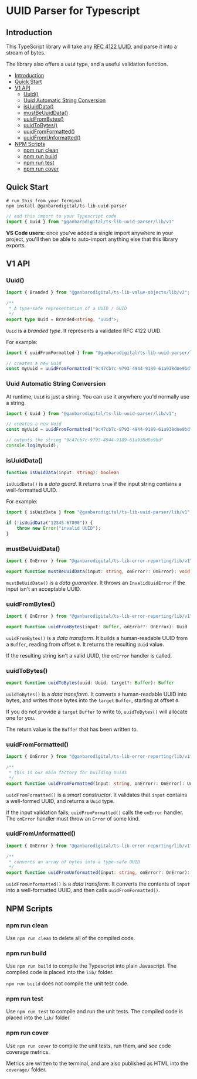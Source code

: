 # UUID Parser for Typescript

## Introduction

This TypeScript library will take any [RFC 4122 UUID](http://www.ietf.org/rfc/rfc4122.txt), and parse it into a stream of bytes.

The library also offers a `Uuid` type, and a useful validation function.

- [Introduction](#introduction)
- [Quick Start](#quick-start)
- [V1 API](#v1-api)
  - [Uuid()](#uuid)
  - [Uuid Automatic String Conversion](#uuid-automatic-string-conversion)
  - [isUuidData()](#isuuiddata)
  - [mustBeUuidData()](#mustbeuuiddata)
  - [uuidFromBytes()](#uuidfrombytes)
  - [uuidToBytes()](#uuidtobytes)
  - [uuidFromFormatted()](#uuidfromformatted)
  - [uuidFromUnformatted()](#uuidfromunformatted)
- [NPM Scripts](#npm-scripts)
  - [npm run clean](#npm-run-clean)
  - [npm run build](#npm-run-build)
  - [npm run test](#npm-run-test)
  - [npm run cover](#npm-run-cover)

## Quick Start

```
# run this from your Terminal
npm install @ganbarodigital/ts-lib-uuid-parser
```

```typescript
// add this import to your Typescript code
import { Uuid } from "@ganbarodigital/ts-lib-uuid-parser/lib/v1"
```

__VS Code users:__ once you've added a single import anywhere in your project, you'll then be able to auto-import anything else that this library exports.

## V1 API

### Uuid()

```typescript
import { Branded } from "@ganbarodigital/ts-lib-value-objects/lib/v2";

/**
 * A type-safe representation of a UUID / GUID
 */
export type Uuid = Branded<string, "uuid">;
```

`Uuid` is a _branded type_. It represents a validated RFC 4122 UUID.

For example:

```typescript
import { uuidFromFormatted } from "@ganbarodigital/ts-lib-uuid-parser/lib/v1";

// creates a new Uuid
const myUuid = uuidFromFormatted("9c47cb7c-9793-4944-9189-61a938d0e9bd");
```

### Uuid Automatic String Conversion

At runtime, `Uuid` is just a string. You can use it anywhere you'd normally use a string.

```typescript
import { Uuid } from "@ganbarodigital/ts-lib-uuid-parser/lib/v1";

// creates a new Uuid
const myUuid = uuidFromFormatted("9c47cb7c-9793-4944-9189-61a938d0e9bd");

// outputs the string "9c47cb7c-9793-4944-9189-61a938d0e9bd"
console.log(myUuid);
```

### isUuidData()

```typescript
function isUuidData(input: string): boolean
```

`isUuidData()` is a _data guard_. It returns `true` if the input string contains a well-formatted UUID.

For example:

```typescript
import { isUuidData } from "@ganbarodigital/ts-lib-uuid-parser/lib/v1";

if (!isUuidData("12345-67890")) {
    throw new Error("invalid UUID");
}
```

### mustBeUuidData()

```typescript
import { OnError } from "@ganbarodigital/ts-lib-error-reporting/lib/v1";

export function mustBeUuidData(input: string, onError?: OnError): void
```

`mustBeUuidData()` is a _data guarantee_. It throws an `InvalidUuidError` if the input isn't an acceptable UUID.

### uuidFromBytes()

```typescript
import { OnError } from "@ganbarodigital/ts-lib-error-reporting/lib/v1";

export function uuidFromBytes(input: Buffer, onError?: OnError): Uuid
```

`uuidFromBytes()` is a _data transform_. It builds a human-readable UUID from a `Buffer`, reading from offset `0`. It returns the resulting `Uuid` value.

If the resulting string isn't a valid UUID, the `onError` handler is called.

### uuidToBytes()

```typescript
export function uuidToBytes(uuid: Uuid, target?: Buffer): Buffer
```

`uuidToBytes()` is a _data transform_. It converts a human-readable UUID into bytes, and writes those bytes into the `target` `Buffer`, starting at offset `0`.

If you do not provide a `target` `Buffer` to write to, `uuidToBytes()` will allocate one for you.

The return value is the `Buffer` that has been written to.

### uuidFromFormatted()

```typescript
import { OnError } from "@ganbarodigital/ts-lib-error-reporting/lib/v1";

/**
 * this is our main factory for building Uuids
 */
export function uuidFromFormatted(input: string, onError?: OnError): Uuid;
```

`uuidFromFormatted()` is a _smart constructor_. It validates that `input` contains a well-formed UUID, and returns a `Uuid` type.

If the input validation fails, `uuidFromFormatted()` calls the `onError` handler. The `onError` handler must throw an `Error` of some kind.

### uuidFromUnformatted()

```typescript
import { OnError } from "@ganbarodigital/ts-lib-error-reporting/lib/v1";

/**
 * converts an array of bytes into a type-safe UUID
 */
export function uuidFromUnformatted(input: string, onError?: OnError): Uuid;
```

`uuidFromUnformatted()` is a _data transform_. It converts the contents of `input` into a well-formatted UUID, and then calls `uuidFromFormatted()`.

## NPM Scripts

### npm run clean

Use `npm run clean` to delete all of the compiled code.

### npm run build

Use `npm run build` to compile the Typescript into plain Javascript. The compiled code is placed into the `lib/` folder.

`npm run build` does not compile the unit test code.

### npm run test

Use `npm run test` to compile and run the unit tests. The compiled code is placed into the `lib/` folder.

### npm run cover

Use `npm run cover` to compile the unit tests, run them, and see code coverage metrics.

Metrics are written to the terminal, and are also published as HTML into the `coverage/` folder.